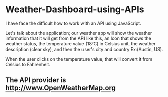 # Weather-Dashboard-using-APIs

I have face the difficult how to work with an API using JavaScript.

Let's talk about the application; our weather app will show the weather information that it will get from the API like this, an Icon that shows the weather status, the temperature value (18°C) in Celsius unit, the weather description (clear sky), and then the user's city and country  Ex:(Austin, US).

When the user clicks on the temperature value, that will convert it from Celsius to Fahrenheit.

## The API provider is http://www.OpenWeatherMap.org


